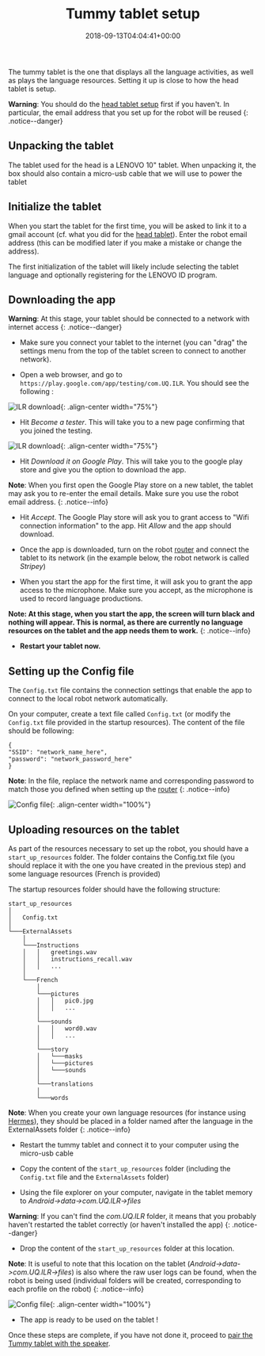 ﻿---
title: "Tummy tablet setup"
permalink: /tummy_setup/
excerpt: "How to quickly install and setup the Tummy Tablet for use in the Indigenous Language Robots project."
date: 2018-09-13T04:04:41+00:00

toc: true
toc_icon: "clipboard-list"
toc_label: "Steps"
toc_sticky: true
---

The tummy tablet is the one that displays all the language activities, as well as plays the language resources. Setting it up is close to how the head tablet is setup.

**Warning**: You should do the [head tablet setup](/ILR/head_setup) first if you haven't. In particular, the email address that you set up for the robot will be reused
{: .notice--danger}

## Unpacking the tablet

The tablet used for the head is a LENOVO 10" tablet. When unpacking it, the box should also contain a micro-usb cable that we will use to power the tablet

## Initialize the tablet
 
When you start the tablet for the first time, you will be asked to link it to a gmail account (cf. what you did for the [head tablet](/ILR/head_setup)). Enter the robot email address (this can be modified later if you make a mistake or change the address).

The first initialization of the tablet will likely include selecting the tablet language and optionally registering for the LENOVO ID program. 

## Downloading the app

**Warning**: At this stage, your tablet should be connected to a network with internet access
{: .notice--danger}

- Make sure you connect your tablet to the internet (you can "drag" the settings menu from the top of the tablet screen to connect to another network).

- Open a web browser, and go to `https://play.google.com/app/testing/com.UQ.ILR`. You should see the following :

![ILR download](/ILR/assets/tummy/8.png){: .align-center width="75%"}

- Hit *Become a tester*. This will take you to a new page confirming that you joined the testing.

![ILR download](/ILR/assets/tummy/9.png){: .align-center width="75%"}

- Hit *Download it on Google Play*. This will take you to the google play store and give you the option to download the app.

**Note**: When you first open the Google Play store on a new tablet, the tablet may ask you to re-enter the email details. Make sure you use the robot email address.
{: .notice--info}

- Hit *Accept*. The Google Play store will ask you to grant access to "Wifi connection information" to the app. Hit *Allow* and the app should download.

- Once the app is downloaded, turn on the robot [router](/ILR/router_setup) and connect the tablet to its network (in the example below, the robot network is called *Stripey*)

- When you start the app for the first time, it will ask you to grant the app access to the microphone. Make sure you accept, as the microphone is used to record language productions.

**Note: At this stage, when you start the app, the screen will turn black and nothing will appear. This is normal, as there are currently no language resources on the tablet and the app needs them to work.**
{: .notice--info}

- **Restart your tablet now.**

## Setting up the Config file 

The `Config.txt` file contains the connection settings that enable the app to connect to the local robot network automatically. 

On your computer, create a text file called `Config.txt` (or modify the `Config.txt` file provided in the startup resources). The content of the file should be following:

```
{
"SSID":	"network_name_here",
"password": "network_password_here"
}
```

**Note**: In the file, replace the network name and corresponding password to match those you defined when setting up the [router](/ILR/router_setup)
{: .notice--info}

![Config file](/ILR/assets/tummy/configsetup.gif){: .align-center width="100%"}

## Uploading resources on the tablet

As part of the resources necessary to set up the robot, you should have a `start_up_resources` folder. The folder contains the Config.txt file (you should replace it with  the one you have created in the previous step) and some language resources (French is provided)

The startup resources folder should have the following structure:

```
start_up_resources
│   
│   Config.txt    
│
└───ExternalAssets
    │
    └───Instructions
    │   │   greetings.wav
    │   │   instructions_recall.wav
    │   │   ...
    │
    └───French
        │
        └───pictures
        │   │   pic0.jpg
        │   │   ...
        │
        └───sounds
        │   │   word0.wav
        │   │   ...
        │
        └───story
        │   └───masks
        │   └───pictures
        │   └───sounds
        │
        └───translations
        │   
        └───words
```

**Note**: When you create your own language resources (for instance using [Hermes](https://github.com/CoEDL/hermes)), they should be placed in a folder named after the language in the ExternalAssets folder
{: .notice--info}

- Restart the tummy tablet and connect it to your computer using the micro-usb cable

- Copy the content of the `start_up_resources` folder (including the `Config.txt` file and the `ExternalAssets` folder)

- Using the file explorer on your computer, navigate in the tablet memory to *Android->data->com.UQ.ILR->files*

**Warning**: If you can't find the *com.UQ.ILR* folder, it means that you probably haven't restarted the tablet correctly (or haven't installed the app)
{: .notice--danger}

- Drop the content of the `start_up_resources` folder at this location.

**Note**: It is useful to note that this location on the tablet (*Android->data->com.UQ.ILR->files*) is also where the raw user logs can be found, when the robot is being used (individual folders will be created, corresponding to each profile on the robot) 
{: .notice--info}

![Config file](/ILR/assets/tummy/dropresources.gif){: .align-center width="100%"}

- The app is ready to be used on the tablet !


Once these steps are complete, if you have not done it, proceed to [pair the Tummy tablet with the speaker](/ILR/speaker_setup).


